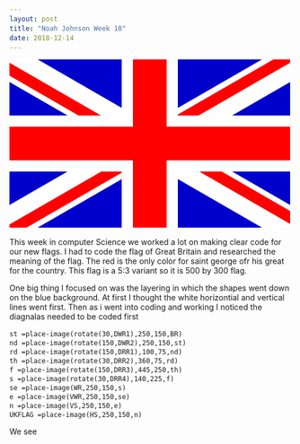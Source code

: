 ```yaml
---
layout: post
title: "Noah Johnson Week 10"
date: 2018-12-14
---
```


![Flag of The United Kingdom](/images/noahj.png)

  This week in computer Science we worked a lot on making clear code for our new flags. I had to code the flag of Great Britain
and researched the meaning of the flag. The red is the only color for saint george ofr his great for the country. This flag is a 5:3 variant so it is 500 by 300 flag.

 One big thing I focused on was the layering in which the shapes went down on the blue background. At first I thought the white horizontial   and vertical lines went first. Then as i went into coding and working I noticed the diagnalas needed to be coded first 
 ```
 st =place-image(rotate(30,DWR1),250,150,BR)
nd =place-image(rotate(150,DWR2),250,150,st)
rd =place-image(rotate(150,DRR1),100,75,nd)
th =place-image(rotate(30,DRR2),360,75,rd)
f =place-image(rotate(150,DRR3),445,250,th)
s =place-image(rotate(30,DRR4),140,225,f)
se =place-image(WR,250,150,s)
e =place-image(VWR,250,150,se)
n =place-image(VS,250,150,e)
UKFLAG =place-image(HS,250,150,n)
```
  We see
